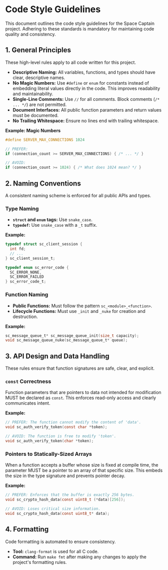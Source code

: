 # Code Style Guidelines

This document outlines the code style guidelines for the Space Captain project. Adhering to these standards is mandatory for maintaining code quality and consistency.

## 1. General Principles

These high-level rules apply to all code written for this project.

- **Descriptive Naming:** All variables, functions, and types should have clear, descriptive names.
- **No Magic Numbers:** Use `#define` or `enum` for constants instead of embedding literal values directly in the code. This improves readability and maintainability.
- **Single-Line Comments:** Use `//` for all comments. Block comments (`/* ... */`) are not permitted.
- **Document Interfaces:** All public function parameters and return values must be documented.
- **No Trailing Whitespace:** Ensure no lines end with trailing whitespace.

**Example: Magic Numbers**
```c
#define SERVER_MAX_CONNECTIONS 1024

// PREFER:
if (connection_count >= SERVER_MAX_CONNECTIONS) { /* ... */ }

// AVOID:
if (connection_count >= 1024) { /* What does 1024 mean? */ }
```

## 2. Naming Conventions

A consistent naming scheme is enforced for all public APIs and types.

### Type Naming
- **`struct` and `enum` tags:** Use `snake_case`.
- **`typedef`:** Use `snake_case` with a `_t` suffix.

**Example:**
```c
typedef struct sc_client_session {
  int fd;
  // ...
} sc_client_session_t;

typedef enum sc_error_code {
  SC_ERROR_NONE,
  SC_ERROR_FAILED
} sc_error_code_t;
```

### Function Naming
- **Public Functions:** Must follow the pattern `sc_<module>_<function>`.
- **Lifecycle Functions:** Must use `_init` and `_nuke` for creation and destruction.

**Example:**
```c
sc_message_queue_t* sc_message_queue_init(size_t capacity);
void sc_message_queue_nuke(sc_message_queue_t* queue);
```

## 3. API Design and Data Handling

These rules ensure that function signatures are safe, clear, and explicit.

### `const` Correctness
Function parameters that are pointers to data not intended for modification MUST be declared as `const`. This enforces read-only access and clearly communicates intent.

**Example:**
```c
// PREFER: The function cannot modify the content of 'data'.
void sc_auth_verify_token(const char *token);

// AVOID: The function is free to modify 'token'.
void sc_auth_verify_token(char *token);
```

### Pointers to Statically-Sized Arrays
When a function accepts a buffer whose size is fixed at compile time, the parameter MUST be a pointer to an array of that specific size. This embeds the size in the type signature and prevents pointer decay.

**Example:**
```c
// PREFER: Enforces that the buffer is exactly 256 bytes.
void sc_crypto_hash_data(const uint8_t (*data)[256]);

// AVOID: Loses critical size information.
void sc_crypto_hash_data(const uint8_t* data);
```

## 4. Formatting

Code formatting is automated to ensure consistency.

- **Tool:** `clang-format` is used for all C code.
- **Command:** Run `make fmt` after making any changes to apply the project's formatting rules.
